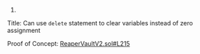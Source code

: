1. 
Title: Can use `delete` statement to clear variables instead of zero assignment

Proof of Concept:
[ReaperVaultV2.sol#L215](https://github.com/code-423n4/2023-02-ethos/blob/main/Ethos-Vault/contracts/ReaperVaultV2.sol#L215)